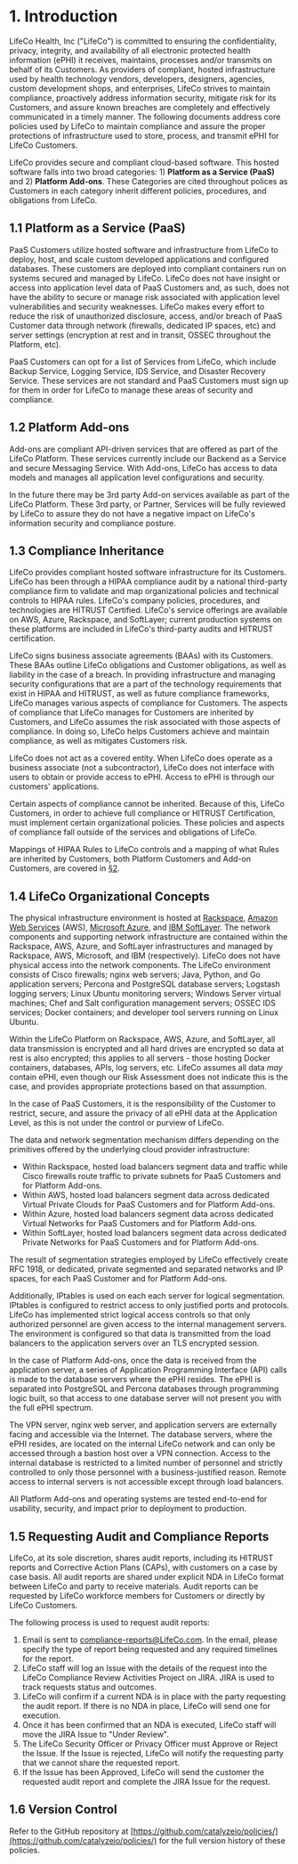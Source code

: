 # 1. Introduction

LifeCo Health, Inc ("LifeCo") is committed to ensuring the confidentiality, privacy, integrity, and availability of all electronic protected health information (ePHI) it receives, maintains, processes and/or transmits on behalf of its Customers. As providers of compliant, hosted infrastructure used by health technology vendors, developers, designers, agencies, custom development shops, and enterprises, LifeCo strives to maintain compliance, proactively address information security, mitigate risk for its Customers, and assure known breaches are completely and effectively communicated in a timely manner. The following documents address core policies used by LifeCo to maintain compliance and assure the proper protections of infrastructure used to store, process, and transmit ePHI for LifeCo Customers.

LifeCo provides secure and compliant cloud-based software. This hosted software falls into two broad categories: 1) **Platform as a Service (PaaS)** and 2) **Platform Add-ons**. These Categories are cited throughout polices as Customers in each category inherit different policies, procedures, and obligations from LifeCo.

## 1.1 Platform as a Service (PaaS)

PaaS Customers utilize hosted software and infrastructure from LifeCo to deploy, host, and scale custom developed applications and configured databases. These customers are deployed into compliant containers run on systems secured and managed by LifeCo. LifeCo does not have insight or access into application level data of PaaS Customers and, as such, does not have the ability to secure or manage risk associated with application level vulnerabilities and security weaknesses. LifeCo makes every effort to reduce the risk of unauthorized disclosure, access, and/or breach of PaaS Customer data through network (firewalls, dedicated IP spaces, etc) and server settings (encryption at rest and in transit, OSSEC throughout the Platform, etc).

PaaS Customers can opt for a list of Services from LifeCo, which include Backup Service, Logging Service, IDS Service, and Disaster Recovery Service. These services are not standard and PaaS Customers must sign up for them in order for LifeCo to manage these areas of security and compliance.

## 1.2 Platform Add-ons

Add-ons are compliant API-driven services that are offered as part of the LifeCo Platform. These services currently include our Backend as a Service and secure Messaging Service. With Add-ons, LifeCo has access to data models and manages all application level configurations and security.

In the future there may be 3rd party Add-on services available as part of the LifeCo Platform. These 3rd party, or Partner, Services will be fully reviewed by LifeCo to assure they do not have a negative impact on LifeCo's information security and compliance posture.

## 1.3 Compliance Inheritance

LifeCo provides compliant hosted software infrastructure for its Customers. LifeCo has been through a HIPAA compliance audit by a national third-party compliance firm to validate and map organizational policies and technical controls to HIPAA rules. LifeCo's company policies, procedures, and technologies are HITRUST Certified. LifeCo's service offerings are available on AWS, Azure, Rackspace, and SoftLayer; current production systems on these platforms are included in LifeCo's third-party audits and HITRUST certification.

LifeCo signs business associate agreements (BAAs) with its Customers. These BAAs outline LifeCo obligations and Customer obligations, as well as liability in the case of a breach. In providing infrastructure and managing security configurations that are a part of the technology requirements that exist in HIPAA and HITRUST, as well as future compliance frameworks, LifeCo manages various aspects of compliance for Customers. The aspects of compliance that LifeCo manages for Customers are inherited by Customers, and LifeCo assumes the risk associated with those aspects of compliance. In doing so, LifeCo helps Customers achieve and maintain compliance, as well as mitigates Customers risk.

LifeCo does not act as a covered entity. When LifeCo does operate as a business associate (not a subcontractor), LifeCo does not interface with users to obtain or provide access to ePHI. Access to ePHI is through our customers' applications.

Certain aspects of compliance cannot be inherited. Because of this, LifeCo Customers, in order to achieve full compliance or HITRUST Certification, must implement certain organizational policies. These policies and aspects of compliance fall outside of the services and obligations of LifeCo.

Mappings of HIPAA Rules to LifeCo controls and a mapping of what Rules are inherited by Customers, both Platform Customers and Add-on Customers, are covered in [§2](#2.-hipaa-inheritance).

## 1.4 LifeCo Organizational Concepts

The physical infrastructure environment is hosted at [Rackspace](https://www.rackspace.com/), [Amazon Web Services](https://aws.amazon.com/) (AWS), [Microsoft Azure](https://azure.microsoft.com/), and [IBM SoftLayer](http://www.softlayer.com/). The network components and supporting network infrastructure are contained within the Rackspace, AWS, Azure, and SoftLayer infrastructures and managed by Rackspace, AWS, Microsoft, and IBM (respectively). LifeCo does not have physical access into the network components. The LifeCo environment consists of Cisco firewalls; nginx web servers; Java, Python, and Go application servers; Percona and PostgreSQL database servers; Logstash logging servers; Linux Ubuntu monitoring servers; Windows Server virtual machines; Chef and Salt configuration management servers; OSSEC IDS services; Docker containers; and developer tool servers running on Linux Ubuntu.

Within the LifeCo Platform on Rackspace, AWS, Azure, and SoftLayer, all data transmission is encrypted and all hard drives are encrypted so data at rest is also encrypted; this applies to all servers - those hosting Docker containers, databases, APIs, log servers, etc. LifeCo assumes all data *may* contain ePHI, even though our Risk Assessment does not indicate this is the case, and provides appropriate protections based on that assumption.

In the case of PaaS Customers, it is the responsibility of the Customer to restrict, secure, and assure the privacy of all ePHI data at the Application Level, as this is not under the control or purview of LifeCo.

The data and network segmentation mechanism differs depending on the primitives offered by the underlying cloud provider infrastructure:

* Within Rackspace, hosted load balancers segment data and traffic while Cisco firewalls route traffic to private subnets for PaaS Customers and for Platform Add-ons.
* Within AWS, hosted load balancers segment data across dedicated Virtual Private Clouds for PaaS Customers and for Platform Add-ons.
* Within Azure, hosted load balancers segment data across dedicated Virtual Networks for PaaS Customers and for Platform Add-ons.
* Within SoftLayer, hosted load balancers segment data across dedicated Private Networks for PaaS Customers and for Platform Add-ons.

The result of segmentation strategies employed by LifeCo effectively create RFC 1918, or dedicated, private segmented and separated networks and IP spaces, for each PaaS Customer and for Platform Add-ons.

Additionally, IPtables is used on each each server for logical segmentation. IPtables is configured to restrict access to only justified ports and protocols. LifeCo has implemented strict logical access controls so that only authorized personnel are given access to the internal management servers. The environment is configured so that data is transmitted from the load balancers to the application servers over an TLS encrypted session.

In the case of Platform Add-ons, once the data is received from the application server, a series of Application Programming Interface (API) calls is made to the database servers where the ePHI resides. The ePHI is separated into PostgreSQL and Percona databases through programming logic built, so that access to one database server will not present you with the full ePHI spectrum.

The VPN server, nginx web server, and application servers are externally facing and accessible via the Internet. The database servers, where the ePHI resides, are located on the internal LifeCo network and can only be accessed through a bastion host over a VPN connection. Access to the internal database is restricted to a limited number of personnel and strictly controlled to only those personnel with a business-justified reason. Remote access to internal servers is not accessible except through load balancers.

All Platform Add-ons and operating systems are tested end-to-end for usability, security, and impact prior to deployment to production.

## 1.5 Requesting Audit and Compliance Reports

LifeCo, at its sole discretion, shares audit reports, including its HITRUST reports and Corrective Action Plans (CAPs), with customers on a case by case basis. All audit reports are shared under explicit NDA in LifeCo format between LifeCo and party to receive materials. Audit reports can be requested by LifeCo workforce members for Customers or directly by LifeCo Customers.

The following process is used to request audit reports:

1. Email is sent to compliance-reports@LifeCo.com. In the email, please specify the type of report being requested and any required timelines for the report.
2. LifeCo staff will log an Issue with the details of the request into the LifeCo Compliance Review Activities Project on JIRA. JIRA is used to track requests status and outcomes.
3. LifeCo will confirm if a current NDA is in place with the party requesting the audit report. If there is no NDA in place, LifeCo will send one for execution.
4. Once it has been confirmed that an NDA is executed, LifeCo staff will move the JIRA Issue to "Under Review".
5. The LifeCo Security Officer or Privacy Officer must Approve or Reject the Issue. If the Issue is rejected, LifeCo will notify the requesting party that we cannot share the requested report.
4. If the Issue has been Approved, LifeCo will send the customer the requested audit report and complete the JIRA Issue for the request.

## 1.6 Version Control

Refer to the GitHub repository at [https://github.com/catalyzeio/policies/](https://github.com/catalyzeio/policies/) for the full version history of these policies.
